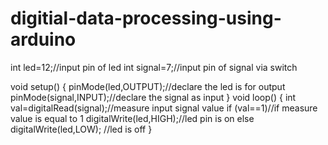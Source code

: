 # digitial-data-processing-using-arduino
int led=12;//input pin of led
int signal=7;//input pin of signal via switch

void setup() {
  pinMode(led,OUTPUT);//declare the led is for output
  pinMode(signal,INPUT);//declare the signal as input
  }
void loop() {
 int val=digitalRead(signal);//measure input signal value 
if (val==1)//if measure value is equal to 1
digitalWrite(led,HIGH);//led pin is on
else 
digitalWrite(led,LOW); //led is off
}
